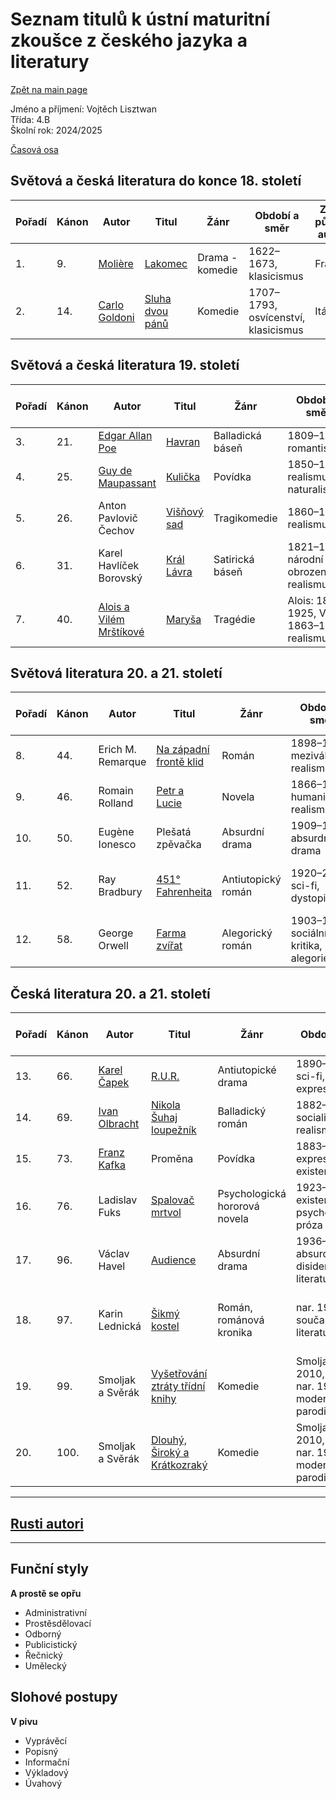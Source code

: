 # Seznam titulů k ústní maturitní zkoušce z českého jazyka a literatury
[Zpět na main page](https://github.com/ruzovybanan1254/maturita2025/tree/main)

Jméno a příjmení: Vojtěch Lisztwan  
Třída: 4.B  
Školní rok: 2024/2025

[Časová osa](./osa.md)

## Světová a česká literatura do konce 18. století

| Pořadí | Kánon | Autor         | Titul       | Žánr             | Období a směr                | Země původu autora | Pár hlavních postav                |
|--------|-------|---------------|-------------|------------------|-----------------------------|--------------------|----------------------------------|
| 1.     | 9.    | [Molière](https://github.com/ruzovybanan1254/maturita2025/blob/main/ustni/CJ/Moliere.md)       | [Lakomec](https://github.com/ruzovybanan1254/maturita2025/blob/main/ustni/CJ/%5BMOLIERE%5D%20Lakomec.pdf)     | Drama - komedie  | 1622–1673, klasicismus          | Francie            | Harpagon, Kleantés, Eliška       |
| 2.     | 14.   | [Carlo Goldoni](https://github.com/ruzovybanan1254/maturita2025/blob/main/ustni/CJ/Carlo.md) | [Sluha dvou pánů](https://github.com/ruzovybanan1254/maturita2025/blob/main/ustni/CJ/Sluh%20dvou%20p%C3%A1n%C5%AF.pdf) | Komedie          | 1707–1793, osvícenství, klasicismus | Itálie             | Truffaldino, Clarice, Beatrice   |

## Světová a česká literatura 19. století

| Pořadí | Kánon | Autor                   | Titul         | Žánr               | Období a směr                      | Země původu autora | Pár hlavních postav                      |
|--------|-------|-------------------------|---------------|--------------------|-----------------------------------|--------------------|----------------------------------------|
| 3.     | 21.   | [Edgar Allan Poe](./Poe.md)         | [Havran](https://github.com/ruzovybanan1254/maturita2025/blob/main/ustni/CJ/Havran%20Edgar%20Allan%20Poe.pdf)        | Balladická báseň   | 1809–1849, romantismus             | USA                | Vypravěč, Havran                        |
| 4.     | 25.   | [Guy de Maupassant](./Maupasant.md)     | [Kulička](./Kuli%C4%8Dka.pdf)       | Povídka            | 1850–1893, realismus, naturalismus | Francie            | Mme. Baptistine, Kulička                |
| 5.     | 26.   | Anton Pavlovič Čechov   | [Višňový sad](./Visnovy.pdf)   | Tragikomedie       | 1860–1904, realismus               | Rusko              | Ranevská, Lopachin, Trofimov            |
| 6.     | 31.   | Karel Havlíček Borovský | [Král Lávra](https://github.com/ruzovybanan1254/maturita2025/blob/main/ustni/CJ/kral_lavra.pdf)    | Satirická báseň    | 1821–1856, národní obrození, realismus | Česko              | Král Lávra, Raroh                      |
| 7.     | 40.   | [Alois a Vilém Mrštíkové](./Mrstikove.md) | [Maryša](./Maryša.pdf)        | Tragédie           | Alois: 1861–1925, Vilém: 1863–1912, realismus | Česko              | Maryša, Franěk, Lízal                   |

## Světová literatura 20. a 21. století

| Pořadí | Kánon | Autor               | Titul                   | Žánr                | Období a směr                    | Země původu autora | Pár hlavních postav                   |
|--------|-------|---------------------|-------------------------|---------------------|---------------------------------|--------------------|-------------------------------------|
| 8.     | 44.   | Erich M. Remarque   | [Na západní frontě klid](https://github.com/ruzovybanan1254/maturita2025/blob/main/ustni/CJ/Na%20zapadni%20fronte%20klid.pdf)  | Román               | 1898–1970, meziválečný realismus | Německo            | Paul Bäumer, Kat                     |
| 9.     | 46.   | Romain Rolland      | [Petr a Lucie](https://github.com/ruzovybanan1254/maturita2025/blob/main/ustni/CJ/9.%20Petr%20a%20Lucie/%5BROLLAND%5D%20Petr%20a%20Lucie.pdf)            | Novela              | 1866–1944, humanistický realismus | Francie            | Petr, Lucie                         |
| 10.    | 50.   | Eugène Ionesco      | Plešatá zpěvačka        | Absurdní drama      | 1909–1994, absurdní drama       | Rumunsko/Francie   | Manžel, Manželka                    |
| 11.    | 52.   | Ray Bradbury        | [451° Fahrenheita](./451stupnu.pdf)        | Antiutopický román  | 1920–2012, sci-fi, dystopie    | USA                | Guy Montag, Clarisse McClellan      |
| 12.    | 58.   | George Orwell       | [Farma zvířat](https://github.com/ruzovybanan1254/maturita2025/blob/main/ustni/CJ/12.%20Farma%20zv%C3%AD%C5%99at/%5BORWELL%5D%20Farma%20zv%C3%AD%C5%99at.pdf) | Alegorický román    | 1903–1950, sociální kritika, alegorie | Velká Británie     | Napoleon, Snowball, Boxer           |

## Česká literatura 20. a 21. století

| Pořadí | Kánon | Autor             | Titul                          | Žánr                        | Období a směr                     | Země původu autora | Pár hlavních postav                     |
|--------|-------|-------------------|--------------------------------|-----------------------------|----------------------------------|--------------------|---------------------------------------|
| 13.    | 66.   | [Karel Čapek](./Capek.md)        | [R.U.R.](./RUR.pdf)                         | Antiutopické drama          | 1890–1938, sci-fi, expresionismus | Česko              | Rossum, Helena, Domin                   |
| 14.    | 69.   | [Ivan Olbracht](./Olbracht.md)      | [Nikola Šuhaj loupežník](https://github.com/ruzovybanan1254/maturita2025/blob/main/ustni/CJ/Nikola%20%C5%A0uhaj%20Loupe%C5%BEn%C3%ADk.pdf)         | Balladický román            | 1882–1952, socialistický realismus | Česko              | Nikola Šuhaj, Erina                    |
| 15.    | 73.   | [Franz Kafka](https://github.com/ruzovybanan1254/maturita2025/blob/main/ustni/CJ/Kafka.md)        | Proměna                        | Povídka                     | 1883–1924, expresionismus, existencialismus | Rakousko-Uhersko | Gregor Samsa                          |
| 16.    | 76.   | Ladislav Fuks      | [Spalovač mrtvol](https://github.com/ruzovybanan1254/maturita2025/blob/main/ustni/CJ/%5BFUKS%5D%20Spalovau%CC%88%20mrtvol.pdf) | Psychologická hororová novela | 1923–1994, existencialismus, psychologická próza | Česko            | Jan Prokop, Olga                      |
| 17.    | 96.   | Václav Havel       | [Audience](https://github.com/ruzovybanan1254/maturita2025/blob/main/ustni/CJ/Audience/Audience.pdf)         | Absurdní drama              | 1936–2011, absurdní drama, disidentská literatura | Česko              | Hráč, Výčepní                         |
| 18.    | 97.   | Karin Lednická     | [Šikmý kostel](https://github.com/ruzovybanan1254/maturita2025/blob/main/ustni/CJ/%C5%A1ikm%C3%BD%20kostel.pdf) | Román, románová kronika     | nar. 1969, současná literatura  | Česko              | Hlavní postavy nejsou přesně stanoveny |
| 19.    | 99.   | Smoljak a Svěrák   | [Vyšetřování ztráty třídní knihy](https://github.com/ruzovybanan1254/maturita2025/blob/main/ustni/CJ/Vy%C5%A1et%C5%99ov%C3%A1n%C3%AD%20ztr%C3%A1ty%20t%C5%99%C3%ADdn%C3%AD%20knihy.pdf) | Komedie                   | Smoljak: 1931–2010, Svěrák: nar. 1936, moderní humor, parodie | Česko              | Vyšetřovatel, Učitel, Student        |
| 20.    | 100.  | Smoljak a Svěrák   | [Dlouhý, Široký a Krátkozraký](https://github.com/ruzovybanan1254/maturita2025/blob/main/ustni/CJ/dlouh%C3%BD%20%C5%A1irok%C3%BD%20a%20kr%C3%A1tkozrak%C3%BD.pdf) | Komedie                   | Smoljak: 1931–2010, Svěrák: nar. 1936, moderní humor, parodie | Česko              | Dlouhý, Široký, Krátkozraký          |

---
## [Rusti autori](./Rusko.md)
---

## Funční styly
**A prostě se opřu**
<ul>
  <li>Administrativní</li>
  <li>Prostěsdělovací</li>
  <li>Odborný</li>
  <li>Publicistický</li>
  <li>Řečnický</li>
  <li>Umělecký</li>
</ul>

## Slohové postupy
**V pivu**
<ul>
  <li>Vyprávěcí</li>
  <li>Popisný</li>
  <li>Informační</li>
  <li>Výkladový</li>
  <li>Úvahový</li>
</ul>

